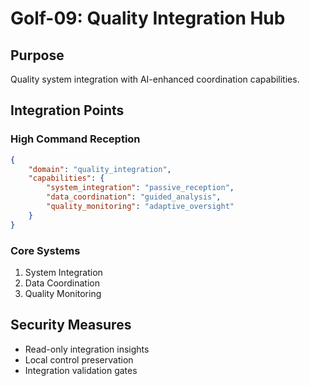 # Golf-09: Quality Integration Hub

## Purpose

Quality system integration with AI-enhanced coordination capabilities.

## Integration Points

### High Command Reception

```json
{
    "domain": "quality_integration",
    "capabilities": {
        "system_integration": "passive_reception",
        "data_coordination": "guided_analysis",
        "quality_monitoring": "adaptive_oversight"
    }
}
```

### Core Systems

1. System Integration
2. Data Coordination
3. Quality Monitoring

## Security Measures

- Read-only integration insights
- Local control preservation
- Integration validation gates